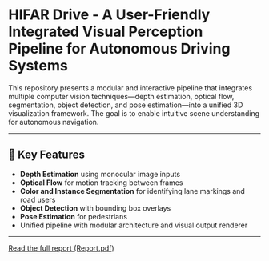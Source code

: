 # HIFAR Drive - A User-Friendly Integrated Visual Perception Pipeline for Autonomous Driving Systems

This repository presents a modular and interactive pipeline that integrates multiple computer vision techniques—depth estimation, optical flow, segmentation, object detection, and pose estimation—into a unified 3D visualization framework. The goal is to enable intuitive scene understanding for autonomous navigation.

---

## 📌 Key Features

-  **Depth Estimation** using monocular image inputs
-  **Optical Flow** for motion tracking between frames
-  **Color and Instance Segmentation** for identifying lane markings and road users
-  **Object Detection** with bounding box overlays
-  **Pose Estimation** for pedestrians
-  Unified pipeline with modular architecture and visual output renderer

---

[Read the full report (Report.pdf)](./Report.pdf)


